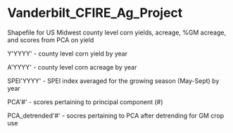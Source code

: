 # Vanderbilt_CFIRE_Ag_Project

Shapefile for US Midwest county level corn yields, acreage, %GM acreage, and scores from PCA on yield
  
  

Y'YYYY' - county level corn yield by year  

A'YYYY' - county level corn acreage by year  

SPEI'YYYY' - SPEI index averaged for the growing season (May-Sept) by year  

PCA'#' - scores pertaining to principal component (#)   

PCA_detrended'#' - socres pertaining to PCA after detrending for GM crop use
